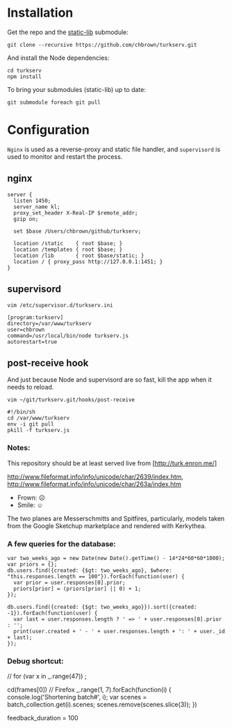 # Installation

Get the repo and the [static-lib](https://github.com/chbrown/static-lib) submodule:

    git clone --recursive https://github.com/chbrown/turkserv.git

And install the Node dependencies:

    cd turkserv
    npm install

To bring your submodules (static-lib) up to date:

    git submodule foreach git pull

# Configuration

`Nginx` is used as a reverse-proxy and static file handler, and `supervisord` is used to monitor and restart the process.

## nginx

    server {
      listen 1450;
      server_name kl;
      proxy_set_header X-Real-IP $remote_addr;
      gzip on;

      set $base /Users/chbrown/github/turkserv;

      location /static    { root $base; }
      location /templates { root $base; }
      location /lib       { root $base/static; }
      location / { proxy_pass http://127.0.0.1:1451; }
    }

## supervisord

    vim /etc/supervisor.d/turkserv.ini

    [program:turkserv]
    directory=/var/www/turkserv
    user=chbrown
    command=/usr/local/bin/node turkserv.js
    autorestart=true

## post-receive hook

And just because Node and supervisord are so fast, kill the app when it needs to reload.

    vim ~/git/turkserv.git/hooks/post-receive

    #!/bin/sh
    cd /var/www/turkserv
    env -i git pull
    pkill -f turkserv.js

### Notes:

This repository should be at least served live from [http://turk.enron.me/]

http://www.fileformat.info/info/unicode/char/2639/index.htm,
http://www.fileformat.info/info/unicode/char/263a/index.htm

- Frown: &#9785;
- Smile: &#9786;

The two planes are Messerschmitts and Spitfires, particularly, models taken from the Google Sketchup marketplace and rendered with Kerkythea.

### A few queries for the database:

    var two_weeks_ago = new Date(new Date().getTime() - 14*24*60*60*1000);
    var priors = {};
    db.users.find({created: {$gt: two_weeks_ago}, $where: "this.responses.length == 100"}).forEach(function(user) {
      var prior = user.responses[0].prior;
      priors[prior] = (priors[prior] || 0) + 1;
    });

    db.users.find({created: {$gt: two_weeks_ago}}).sort({created: -1}).forEach(function(user) {
      var last = user.responses.length ? ' => ' + user.responses[0].prior : '';
      print(user.created + ' - ' + user.responses.length + ': ' + user._id + last);
    });

### Debug shortcut:

// for (var x in _.range(47)) ;

cd(frames[0]) // Firefox
_.range(1, 7).forEach(function(i) {
  console.log('Shortening batch#', i);
  var scenes = batch_collection.get(i).scenes;
  scenes.remove(scenes.slice(3));
})

feedback_duration = 100
